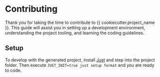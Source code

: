 # Contributing

Thank you for taking the time to contribute to {{ cookiecutter.project_name }}. This guide will
assist you in setting up a development environment, understanding the project
tooling, and learning the coding guidelines.

## Setup

To develop with the generated project, install [Just](https://just.systems) and
step into the project folder. Then execute `JUST_INIT=true just setup format`
and you are ready to code.
